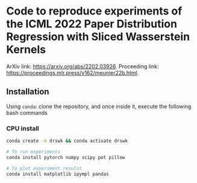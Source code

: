 # Code to reproduce experiments of the ICML 2022 Paper Distribution Regression with Sliced Wasserstein Kernels

ArXiv link: https://arxiv.org/abs/2202.03926. Proceeding link: https://proceedings.mlr.press/v162/meunier22b.html.

## Installation

Using `conda`: clone the repository, and once inside it,
execute the following bash commands

### CPU install

```bash
conda create -n drswk && conda activate drswk

# To run experiments
conda install pytorch numpy scipy pot pillow

# To plot experiment resulst
conda install matplotlib ipympl pandas
```

